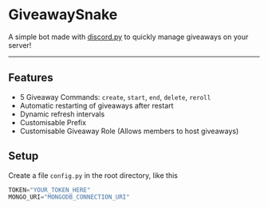 # GiveawaySnake

A simple bot made with [discord.py](https://discordpy.readthedocs.io/en/latest/) to quickly manage giveaways on your server!

-------------------------------------------

## Features

- 5 Giveaway Commands: `create`, `start`, `end`, `delete`, `reroll` 
- Automatic restarting of giveaways after restart
- Dynamic refresh intervals
- Customisable Prefix
- Customisable Giveaway Role (Allows members to host giveaways)

## Setup

Create a file `config.py` in the root directory, like this
```py
TOKEN="YOUR_TOKEN_HERE"
MONGO_URI="MONGODB_CONNECTION_URI"
```